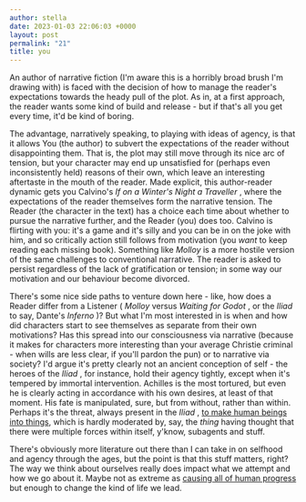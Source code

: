 ```yaml
---
author: stella
date: 2023-01-03 22:06:03 +0000
layout: post
permalink: "21"
title: you
---
```



An author of narrative fiction (I'm aware this is a horribly broad brush I'm drawing with) is faced with the decision of how to manage the reader's expectations towards the heady pull of the plot. As in, at a first approach, the reader wants some kind of build and release - but if that's all you get every time, it'd be kind of boring.  

The advantage, narratively speaking, to playing with ideas of agency, is that it allows You (the author) to subvert the expectations of the reader without disappointing them. That is, the plot may still move through its nice arc of tension, but your character may end up unsatisfied for (perhaps even inconsistently held) reasons of their own, which leave an interesting aftertaste in the mouth of the reader. Made explicit, this author-reader dynamic gets you Calvino's _If on a Winter's Night a Traveller_ , where the expectations of the reader themselves form the narrative tension. The Reader (the character in the text) has a choice each time about whether to pursue the narrative further, and the Reader (you) does too. Calvino is flirting with you: it's a game and it's silly and you can be in on the joke with him, and so critically action still follows from motivation (you _want_ to keep reading each missing book). Something like _Molloy_ is a more hostile version of the same challenges to conventional narrative. The reader is asked to persist regardless of the lack of gratification or tension; in some way our motivation and our behaviour become divorced.  

There's some nice side paths to venture down here - like, how does a Reader differ from a Listener ( _Molloy_ versus _Waiting for Godot_ , or the _Iliad_ to say, Dante's _Inferno_ )? But what I'm most interested in is when and how did characters start to see themselves as separate from their own motivations? Has this spread into our consciousness via narrative (because it makes for characters more interesting than your average Christie criminal - when wills are less clear, if you'll pardon the pun) or to narrative via society? I'd argue it's pretty clearly not an ancient conception of self - the heroes of the _Iliad_ , for instance, hold their agency tightly, except when it's tempered by immortal intervention. Achilles is the most tortured, but even he is clearly acting in accordance with his own desires, at least of that moment. His fate is manipulated, sure, but from without, rather than within. Perhaps it's the threat, always present in the _Iliad_ , [to make human beings into things](https://theanarchistlibrary.org/library/simone-weil-the-iliad), which is hardly moderated by, say, the _thing_ having thought that there were multiple forces within itself, y'know, subagents and stuff.  

There's obviously more literature out there than I can take in on selfhood and agency through the ages, but the point is that this stuff matters, right? The way we think about ourselves really does impact what we attempt and how we go about it. Maybe not as extreme as [causing all of human progress ](https://www.tandfonline.com/doi/pdf/10.1080/17439760.2020.1832250) but enough to change the kind of life we lead.  
  
